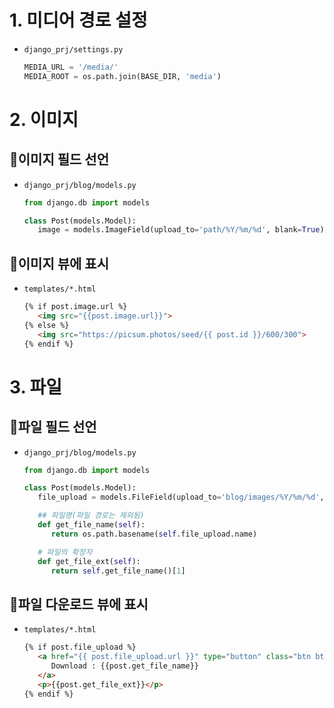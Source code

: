 # 1. 미디어 경로 설정
- `django_prj/settings.py`
   ```py
   MEDIA_URL = '/media/'
   MEDIA_ROOT = os.path.join(BASE_DIR, 'media')

# 2. 이미지
## 📌이미지 필드 선언
- `django_prj/blog/models.py`
   ```py
   from django.db import models

   class Post(models.Model):
      image = models.ImageField(upload_to='path/%Y/%m/%d', blank=True)
   ```

## 📌이미지 뷰에 표시
- `templates/*.html`
   ```html
   {% if post.image.url %}
      <img src="{{post.image.url}}">
   {% else %}
      <img src="https://picsum.photos/seed/{{ post.id }}/600/300">
   {% endif %}
   ```

# 3. 파일
## 📌파일 필드 선언
- `django_prj/blog/models.py`
   ```py
   from django.db import models

   class Post(models.Model):
      file_upload = models.FileField(upload_to='blog/images/%Y/%m/%d', blank=True)

      ## 파일명(파일 경로는 제외됨)
      def get_file_name(self):
         return os.path.basename(self.file_upload.name)

      # 파일의 확장자
      def get_file_ext(self):
         return self.get_file_name()[1]
   ```
## 📌파일 다운로드 뷰에 표시
- `templates/*.html`
   ```html
   {% if post.file_upload %}
      <a href="{{ post.file_upload.url }}" type="button" class="btn btn-outline-dark" role="button" download>
         Download : {{post.get_file_name}}
      </a>
      <p>{{post.get_file_ext}}</p>
   {% endif %}
   ```